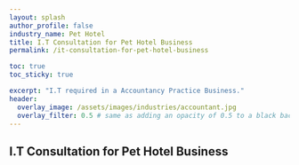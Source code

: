 ```yaml
---
layout: splash 
author_profile: false 
industry_name: Pet Hotel
title: I.T Consultation for Pet Hotel Business
permalink: /it-consultation-for-pet-hotel-business

toc: true
toc_sticky: true

excerpt: "I.T required in a Accountancy Practice Business."
header:
  overlay_image: /assets/images/industries/accountant.jpg
  overlay_filter: 0.5 # same as adding an opacity of 0.5 to a black background
---
```


## I.T Consultation for Pet Hotel Business